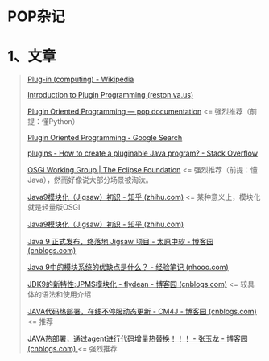 # POP杂记

# 1、文章

> [Plug-in (computing) - Wikipedia](https://en.wikipedia.org/wiki/Plug-in_(computing))
>
> [Introduction to Plugin Programming (reston.va.us)](https://www.cnri.reston.va.us/home/koe/docs/manuals/plugintut/index.html)
>
> [Plugin Oriented Programming — pop documentation](https://pop.readthedocs.io/en/latest/topics/pop.html) <= 强烈推荐（前提：懂Python）
>
> [Plugin Oriented Programming - Google Search](https://www.google.com/search?q=Plugin+Oriented+Programming&sxsrf=AOaemvLf2DFssGuyOk6kYyvtrG6hsF3XEA%3A1638636328219&ei=KJurYa_UDOis0PEPnJ6J0Ak&ved=0ahUKEwiviImCzMr0AhVoFjQIHRxPApoQ4dUDCA4&uact=5&oq=Plugin+Oriented+Programming&gs_lcp=Cgdnd3Mtd2l6EAMyBQgAEIAEMgYIABAWEB46BwgAEEcQsANKBAhBGABQvP0sWLz9LGC4gC1oAnACeACAAfICiAHyApIBAzMtMZgBAKABAqABAcgBCMABAQ&sclient=gws-wiz)
>
> [plugins - How to create a pluginable Java program? - Stack Overflow](https://stackoverflow.com/questions/25449/how-to-create-a-pluginable-java-program)
>
> [OSGi Working Group | The Eclipse Foundation](https://www.osgi.org/) <= 强烈推荐（前提：懂Java），然而好像说大部分场景被淘汰。
>
> [Java9模块化（Jigsaw）初识 - 知乎 (zhihu.com)](https://zhuanlan.zhihu.com/p/29563164) <= 某种意义上，模块化就是轻量版OSGI
>
> [Java9模块化（Jigsaw）初识 - 知乎 (zhihu.com)](https://zhuanlan.zhihu.com/p/29563164)
>
> [Java 9 正式发布，终落地 Jigsaw 项目 - 太原中软 - 博客园 (cnblogs.com)](https://www.cnblogs.com/taiyuanzhongruan/p/7591899.html)
>
> [Java 9中的模块系统的优缺点是什么？ - 经验笔记 (nhooo.com)](https://www.nhooo.com/note/qa03fv.html)
>
> [JDK9的新特性:JPMS模块化 - flydean - 博客园 (cnblogs.com)](https://www.cnblogs.com/flydean/p/jdk9-java-module-jpms.html)	<= 较具体的语法和使用介绍
>
> [JAVA代码热部署，在线不停服动态更新 - CM4J - 博客园 (cnblogs.com)](https://www.cnblogs.com/cm4j/p/hot_deploy.html) <= 推荐
>
> [JAVA热部署，通过agent进行代码增量热替换！！！ - 张玉龙 - 博客园 (cnblogs.com) ](https://www.cnblogs.com/zyl2016/p/13666945.html)<= 强烈推荐

